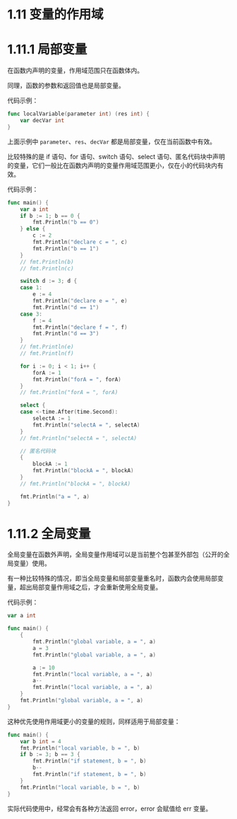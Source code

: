 # 1.11 变量的作用域

# 1.11.1 局部变量

在函数内声明的变量，作用域范围只在函数体内。

同理，函数的参数和返回值也是局部变量。

代码示例：

```go
func localVariable(parameter int) (res int) {
    var decVar int 
}
```

上面示例中 `parameter`、`res`、`decVar` 都是局部变量，仅在当前函数中有效。

比较特殊的是 if 语句、for 语句、switch 语句、select 语句、匿名代码块中声明的变量，它们一般比在函数内声明的变量作用域范围更小，仅在小的代码块内有效。

代码示例：

```go
func main() {
    var a int
    if b := 1; b == 0 {
        fmt.Println("b == 0")
    } else {
        c := 2
        fmt.Println("declare c = ", c)
        fmt.Println("b == 1")
    }
    // fmt.Println(b)
    // fmt.Println(c)

    switch d := 3; d {
    case 1:
        e := 4
        fmt.Println("declare e = ", e)
        fmt.Println("d == 1")
    case 3:
        f := 4
        fmt.Println("declare f = ", f)
        fmt.Println("d == 3")
    }
    // fmt.Println(e)
    // fmt.Println(f)

    for i := 0; i < 1; i++ {
        forA := 1
        fmt.Println("forA = ", forA)
    }
    // fmt.Println("forA = ", forA)

    select {
    case <-time.After(time.Second):
        selectA := 1
        fmt.Println("selectA = ", selectA)
    }
    // fmt.Println("selectA = ", selectA)

    // 匿名代码块
    {
        blockA := 1
        fmt.Println("blockA = ", blockA)
    }
    // fmt.Println("blockA = ", blockA)

    fmt.Println("a = ", a)
}
```

# 1.11.2 全局变量

全局变量在函数外声明，全局变量作用域可以是当前整个包甚至外部包（公开的全局变量）使用。

有一种比较特殊的情况，即当全局变量和局部变量重名时，函数内会使用局部变量，超出局部变量作用域之后，才会重新使用全局变量。

代码示例：

```go
var a int

func main() {
    {
        fmt.Println("global variable, a = ", a)
        a = 3
        fmt.Println("global variable, a = ", a)

        a := 10
        fmt.Println("local variable, a = ", a)
        a--
        fmt.Println("local variable, a = ", a)
    }
    fmt.Println("global variable, a = ", a)
}
```

这种优先使用作用域更小的变量的规则，同样适用于局部变量：

```go
func main() {
    var b int = 4
    fmt.Println("local variable, b = ", b)
    if b := 3; b == 3 {
        fmt.Println("if statement, b = ", b)
        b--
        fmt.Println("if statement, b = ", b)
    }
    fmt.Println("local variable, b = ", b)
}
```

实际代码使用中，经常会有各种方法返回 error，error 会赋值给 err 变量。